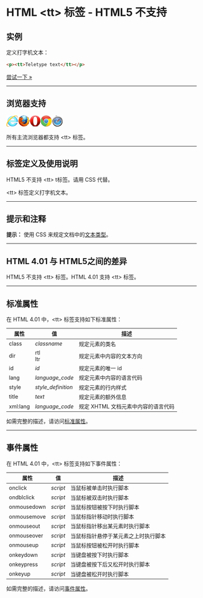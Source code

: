 # HTML &lt;tt&gt; 标签 - HTML5 不支持

## 实例

定义打字机文本：

```HTML
<p><tt>Teletype text</tt></p>
```

[尝试一下 »](http://www.runoob.com/try/try.php?filename=tryhtml_tt)

--------

## 浏览器支持

![Internet Explorer](images/compatible_ie.gif)![Firefox](images/compatible_firefox.gif)![Opera](images/compatible_opera.gif)![Google Chrome](images/compatible_chrome.gif)![Safari](images/compatible_safari.gif)

所有主流浏览器都支持 &lt;tt&gt; 标签。

--------

## 标签定义及使用说明

HTML5 不支持 &lt;tt&gt; t标签。请用 CSS 代替。

&lt;tt&gt; 标签定义打字机文本。

--------

## 提示和注释

**提示：** 使用 CSS 来规定文档中的[文本类型](#)。

--------

## HTML 4.01 与 HTML5之间的差异

HTML5 不支持 &lt;tt&gt; 标签。HTML 4.01 支持 &lt;tt&gt; 标签。

--------

## 标准属性

在 HTML 4.01 中，&lt;tt&gt; 标签支持如下标准属性：

| 属性 | 值 | 描述 |
| ---- | ---- | ---- |
| class | _classname_ | 规定元素的类名 |
| dir | rtl<br/>ltr | 规定元素中内容的文本方向 |
| id | _id_ | 规定元素的唯一 id |
| lang | _language_code_ | 规定元素中内容的语言代码 |
| style | _style_definition_ | 规定元素的行内样式 |
| title | _text_ | 规定元素的额外信息 |
| xml:lang | _language_code_ | 规定 XHTML 文档元素中内容的语言代码 |

如需完整的描述，请访问[标准属性](003_ref-standardattributes.md)。

--------

## 事件属性

在 HTML 4.01 中，&lt;tt&gt; 标签支持如下事件属性：

| 属性 | 值 | 描述 |
| ---- | ---- | ---- |
| onclick | _script_ | 当鼠标被单击时执行脚本 |
| ondblclick | _script_ | 当鼠标被双击时执行脚本 |
| onmousedown | _script_ | 当鼠标按钮被按下时执行脚本 |
| onmousemove | _script_ | 当鼠标指针移动时执行脚本 |
| onmouseout | _script_ | 当鼠标指针移出某元素时执行脚本 |
| onmouseover | _script_ | 当鼠标指针悬停于某元素之上时执行脚本 |
| onmouseup | _script_ | 当鼠标按钮被松开时执行脚本 |
| onkeydown | _script_ | 当键盘被按下时执行脚本 |
| onkeypress | _script_ | 当键盘被按下后又松开时执行脚本 |
| onkeyup | _script_ | 当键盘被松开时执行脚本 |

如需完整的描述，请访问[事件属性](r/tags/004_ref-eventattributes.md)。
